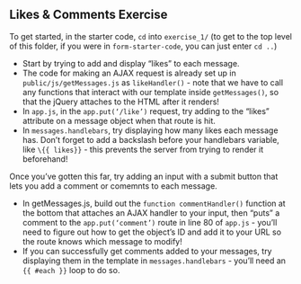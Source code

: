## Likes & Comments Exercise

To get started, in the starter code, `cd` into `exercise_1/` (to get to the top level of this folder, if you were in `form-starter-code`, you can just enter `cd ..`)

- Start by trying to add and display “likes” to each message.
- The code for making an AJAX request is already set up in `public/js/getMessages.js` as `likeHandler()` - note that we have to call any functions that interact with our template inside `getMessages()`, so that the jQuery attaches to the HTML after it renders!
- In `app.js`, in the `app.put(‘/like’)` request, try adding to the “likes” attribute on a message object when that route is hit.  
- In `messages.handlebars`, try displaying how many likes each message has. Don’t forget to add a backslash before your handlebars variable, like `\{{ likes}}` - this prevents the server from trying to render it beforehand!


Once you’ve gotten this far, try adding an input with a submit button that lets you add a comment or comemnts to each message.
- In getMessages.js, build out the `function commentHandler()` function at the bottom that attaches an AJAX handler to your input, then “puts” a comment to the `app.put(‘comment’)` route in line 80 of `app.js` - you’ll need to figure out how to get the object’s ID and add it to your URL so the route knows which message to modify!
- If you can successfully get comments added to your messages, try displaying them in the template in `messages.handlebars` - you’ll need an `{{ #each }}` loop to do so.

